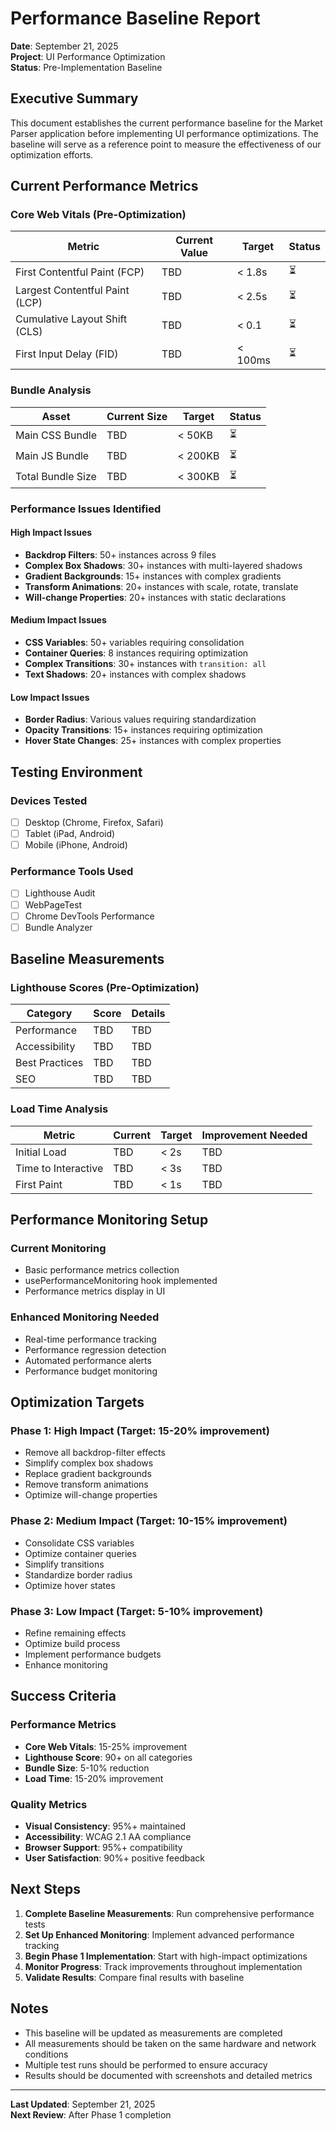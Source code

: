 # Performance Baseline Report

**Date**: September 21, 2025  
**Project**: UI Performance Optimization  
**Status**: Pre-Implementation Baseline  

## Executive Summary

This document establishes the current performance baseline for the Market Parser application before implementing UI performance optimizations. The baseline will serve as a reference point to measure the effectiveness of our optimization efforts.

## Current Performance Metrics

### Core Web Vitals (Pre-Optimization)

| Metric | Current Value | Target | Status |
|--------|---------------|--------|--------|
| First Contentful Paint (FCP) | TBD | < 1.8s | ⏳ |
| Largest Contentful Paint (LCP) | TBD | < 2.5s | ⏳ |
| Cumulative Layout Shift (CLS) | TBD | < 0.1 | ⏳ |
| First Input Delay (FID) | TBD | < 100ms | ⏳ |

### Bundle Analysis

| Asset | Current Size | Target | Status |
|-------|--------------|--------|--------|
| Main CSS Bundle | TBD | < 50KB | ⏳ |
| Main JS Bundle | TBD | < 200KB | ⏳ |
| Total Bundle Size | TBD | < 300KB | ⏳ |

### Performance Issues Identified

#### High Impact Issues

- **Backdrop Filters**: 50+ instances across 9 files
- **Complex Box Shadows**: 30+ instances with multi-layered shadows
- **Gradient Backgrounds**: 15+ instances with complex gradients
- **Transform Animations**: 20+ instances with scale, rotate, translate
- **Will-change Properties**: 20+ instances with static declarations

#### Medium Impact Issues

- **CSS Variables**: 50+ variables requiring consolidation
- **Container Queries**: 8 instances requiring optimization
- **Complex Transitions**: 30+ instances with `transition: all`
- **Text Shadows**: 20+ instances with complex shadows

#### Low Impact Issues

- **Border Radius**: Various values requiring standardization
- **Opacity Transitions**: 15+ instances requiring optimization
- **Hover State Changes**: 25+ instances with complex properties

## Testing Environment

### Devices Tested

- [ ] Desktop (Chrome, Firefox, Safari)
- [ ] Tablet (iPad, Android)
- [ ] Mobile (iPhone, Android)

### Performance Tools Used

- [ ] Lighthouse Audit
- [ ] WebPageTest
- [ ] Chrome DevTools Performance
- [ ] Bundle Analyzer

## Baseline Measurements

### Lighthouse Scores (Pre-Optimization)

| Category | Score | Details |
|----------|-------|---------|
| Performance | TBD | TBD |
| Accessibility | TBD | TBD |
| Best Practices | TBD | TBD |
| SEO | TBD | TBD |

### Load Time Analysis

| Metric | Current | Target | Improvement Needed |
|--------|---------|--------|-------------------|
| Initial Load | TBD | < 2s | TBD |
| Time to Interactive | TBD | < 3s | TBD |
| First Paint | TBD | < 1s | TBD |

## Performance Monitoring Setup

### Current Monitoring

- Basic performance metrics collection
- usePerformanceMonitoring hook implemented
- Performance metrics display in UI

### Enhanced Monitoring Needed

- Real-time performance tracking
- Performance regression detection
- Automated performance alerts
- Performance budget monitoring

## Optimization Targets

### Phase 1: High Impact (Target: 15-20% improvement)

- Remove all backdrop-filter effects
- Simplify complex box shadows
- Replace gradient backgrounds
- Remove transform animations
- Optimize will-change properties

### Phase 2: Medium Impact (Target: 10-15% improvement)

- Consolidate CSS variables
- Optimize container queries
- Simplify transitions
- Standardize border radius
- Optimize hover states

### Phase 3: Low Impact (Target: 5-10% improvement)

- Refine remaining effects
- Optimize build process
- Implement performance budgets
- Enhance monitoring

## Success Criteria

### Performance Metrics

- **Core Web Vitals**: 15-25% improvement
- **Lighthouse Score**: 90+ on all categories
- **Bundle Size**: 5-10% reduction
- **Load Time**: 15-20% improvement

### Quality Metrics

- **Visual Consistency**: 95%+ maintained
- **Accessibility**: WCAG 2.1 AA compliance
- **Browser Support**: 95%+ compatibility
- **User Satisfaction**: 90%+ positive feedback

## Next Steps

1. **Complete Baseline Measurements**: Run comprehensive performance tests
2. **Set Up Enhanced Monitoring**: Implement advanced performance tracking
3. **Begin Phase 1 Implementation**: Start with high-impact optimizations
4. **Monitor Progress**: Track improvements throughout implementation
5. **Validate Results**: Compare final results with baseline

## Notes

- This baseline will be updated as measurements are completed
- All measurements should be taken on the same hardware and network conditions
- Multiple test runs should be performed to ensure accuracy
- Results should be documented with screenshots and detailed metrics

---

**Last Updated**: September 21, 2025  
**Next Review**: After Phase 1 completion
